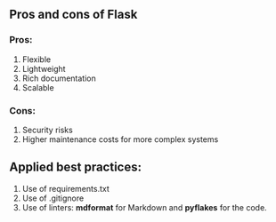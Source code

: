 ## **Pros and cons of Flask**

### **Pros**:

1. Flexible
2. Lightweight
3. Rich documentation
4. Scalable

### **Cons**:

1. Security risks
2. Higher maintenance costs for more complex systems

## **Applied best practices**:

1. Use of requirements.txt
2. Use of .gitignore
3. Use of linters: **mdformat** for Markdown and **pyflakes** for the code.